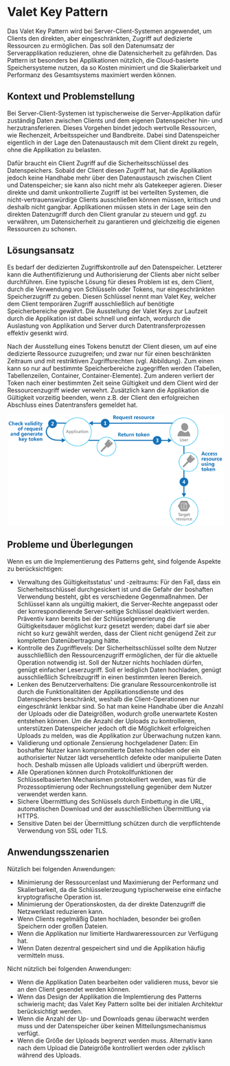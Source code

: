 # Valet Key Pattern

Das Valet Key Pattern wird bei Server-Client-Systemen angewendet, um Clients den direkten, aber eingeschränkten, Zugriff auf dedizierte Ressourcen zu ermöglichen. Das soll den Datenumsatz der Serverapplikation reduzieren, ohne die Datensicherheit zu gefährden. Das Pattern ist besonders bei Applikationen nützlich, die Cloud-basierte Speichersysteme nutzen, da so Kosten minimiert und die Skalierbarkeit und Performanz des Gesamtsystems maximiert werden können.

## Kontext und Problemstellung

Bei Server-Client-Systemen ist typischerweise die Server-Applikation dafür zuständig Daten zwischen Clients und dem eigenen Datenspeicher hin- und herzutransferieren. Dieses Vorgehen bindet jedoch wertvolle Ressourcen, wie Rechenzeit, Arbeitsspeicher und Bandbreite. Dabei sind Datenspeicher eigentlich in der Lage den Datenaustausch mit dem Client direkt zu regeln, ohne die Applikation zu belasten.

Dafür braucht ein Client Zugriff auf die Sicherheitsschlüssel des Datenspeichers. Sobald der Client diesen Zugriff hat, hat die Applikation jedoch keine Handhabe mehr über den Datenaustausch zwischen Client und Datenspeicher; sie kann also nicht mehr als Gatekeeper agieren. Dieser direkte und damit unkontrollierte Zugriff ist bei verteilten Systemen, die nicht-vertrauenswürdige Clients ausschließen können müssen, kritisch und deshalb nicht gangbar. Applikationen müssen stets in der Lage sein den direkten Datenzugriff durch den Client granular zu steuern und ggf. zu verwähren, um Datensicherheit zu garantieren und gleichzeitig die eigenen Ressourcen zu schonen.

## Lösungsansatz

Es bedarf der dedizierten Zugriffskontrolle auf den Datenspeicher. Letzterer kann die Authentifizierung und Authorisierung der Clients aber nicht selber durchführen. Eine typische Lösung für dieses Problem ist es, dem Client, durch die Verwendung von Schlüsseln oder Tokens, nur eingeschränkten Speicherzugriff zu geben. Diesen Schlüssel nennt man Valet Key, welcher dem Client temporären Zugriff ausschließlich auf benötigte Speicherbereiche gewährt. Die Ausstellung der Valet Keys zur Laufzeit durch die Applikation ist dabei schnell und einfach, wordurch die Auslastung von Applikation und Server durch Datentransferprozessen effektiv gesenkt wird.

Nach der Ausstellung eines Tokens benutzt der Client diesen, um auf eine dedizierte Ressource zuzugreifen; und zwar nur für einen beschränkten Zeitraum und mit restriktiven Zugriffsrechten \(vgl. Abbildung\). Zum einen kann so nur auf bestimmte Speicherbereiche zugegriffen werden \(Tabellen, Tabellenzeilen, Container, Container-Elemente\). Zum anderen verliert der Token nach einer bestimmten Zeit seine Gültigkeit und dem Client wird der Ressourcenzugriff wieder verwehrt. Zusätzlich kann die Applikation die Gültigkeit vorzeitig beenden, wenn z.B. der Client den erfolgreichen Abschluss eines Datentransfers gemeldet hat.

![](/assets/valet-key-pattern.png)

## Probleme und Überlegungen

Wenn es um die Implementierung des Patterns geht, sind folgende Aspekte zu berücksichtigen:

* Verwaltung des Gültigkeitsstatus' und -zeitraums: Für den Fall, dass ein Sicherheitsschlüssel durchgesickert ist und die Gefahr der boshaften Verwendung besteht, gibt es verschiedene Gegenmaßnahmen. Der Schlüssel kann als ungültig makiert, die Server-Rechte angepasst oder der korrespondierende Server-seitige Schlüssel deaktiviert werden. Präventiv kann bereits bei der Schlüsselgenerierung die Gültigkeitsdauer möglichst kurz gesetzt werden; dabei darf sie aber nicht so kurz gewählt werden, dass der Client nicht genügend Zeit zur kompletten Datenübertragung hätte.
* Kontrolle des Zugrifflevels: Der Sicherheitsschlüssel sollte dem Nutzer ausschließlich den Ressourcenzugriff ermöglichen, der für die aktuelle Operation notwendig ist. Soll der Nutzer nichts hochladen dürfen, genügt einfacher Leserzugriff. Soll er lediglich Daten hochladen, genügt ausschließlich Schreibzugriff in einen bestimmten leeren Bereich.
* Lenken des Benutzerverhaltens: Die granulare Ressourcenkontrolle ist durch die Funktionalitäten der Applikationsdienste und des Datenspeichers beschränkt, weshalb die Client-Operationen nur eingeschränkt lenkbar sind. So hat man keine Handhabe über die Anzahl der Uploads oder die Dateigrößen, wodurch große unerwartete Kosten entstehen können. Um die Anzahl der Uploads zu kontrollieren, unterstützen Datenspeicher jedoch oft die Möglichkeit erfolgreichen Uploads zu melden, was die Applikation zur Überwachung nutzen kann.
* Validierung und optionale Zensierung hochgeladener Daten: Ein boshafter Nutzer kann kompromitierte Daten hochladen oder ein authorisierter Nutzer lädt versehentlich defekte oder manipulierte Daten hoch. Deshalb müssen alle Uploads validiert und überprüft werden.
* Alle Operationen können durch Protokollfunktionen der Schlüsselbasierten Mechanismen protokolliert werden, was für die Prozessoptimierung oder Rechnungsstellung gegenüber dem Nutzer verwendet werden kann.
* Sichere Übermittlung des Schlüssels durch Einbettung in die URL, automatischen Download und der ausschließlichen Übermittlung via HTTPS. 
* Sensitive Daten bei der Übermittlung schützen durch die verpflichtende Verwendung von SSL oder TLS.

## Anwendungsszenarien

Nützlich bei folgenden Anwendungen:

* Minimierung der Ressourcenlast und Maximierung der Performanz und Skalierbarkeit, da die Schlüsselerzeugung typischerweise eine einfache kryptografische Operation ist.
* Minimierung der Operationskosten, da der direkte Datenzugriff die Netzwerklast reduzieren kann.
* Wenn Clients regelmäßig Daten hochladen, besonder bei großen Speichern oder großen Dateien.
* Wenn die Applikation nur limitierte Hardwareressourcen zur Verfügung hat.
* Wenn Daten dezentral gespeichert sind und die Applikation häufig vermitteln muss.

Nicht nützlich bei folgenden Anwendungen:

* Wenn die Applikation Daten bearbeiten oder validieren muss, bevor sie an den Client gesendet werden können.
* Wenn das Design der Applikation die Implemtierung des Patterns schwierig macht; das Valet Key Pattern sollte bei der initialen Architektur berücksichtigt werden.
* Wenn die Anzahl der Up- und Downloads genau überwacht werden muss und der Datenspeicher über keinen Mitteilungsmechanismus verfügt.
* Wenn die Größe der Uploads begrenzt werden muss. Alternativ kann nach dem Upload die Dateigröße kontrolliert werden oder zyklisch während des Uploads.